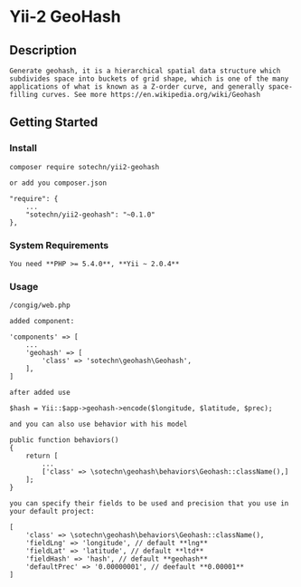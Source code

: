 # Yii-2 GeoHash

## Description

	Generate geohash, it is a hierarchical spatial data structure which subdivides space into buckets of grid shape, which is one of the many applications of what is known as a Z-order curve, and generally space-filling curves. See more https://en.wikipedia.org/wiki/Geohash

## Getting Started

### Install

	composer require sotechn/yii2-geohash

	or add you composer.json

	"require": {
		...
		"sotechn/yii2-geohash": "~0.1.0"
    },

### System Requirements

	You need **PHP >= 5.4.0**, **Yii ~ 2.0.4**

### Usage

	/congig/web.php

	added component:

	'components' => [
		...
		'geohash' => [
			'class' => 'sotechn\geohash\Geohash',
		],
	]

	after added use

	$hash = Yii::$app->geohash->encode($longitude, $latitude, $prec);

	and you can also use behavior with his model

	public function behaviors()
    {
        return [
			...
			['class' => \sotechn\geohash\behaviors\Geohash::className(),]
        ];
    }

	you can specify their fields to be used and precision that you use in your default project:

	[
		'class' => \sotechn\geohash\behaviors\Geohash::className(),
		'fieldLng' => 'longitude', // default **lng**
		'fieldLat' => 'latitude', // default **ltd**
		'fieldHash' => 'hash', // default **geohash**
		'defaultPrec' => '0.00000001', // deefault **0.00001**
	]

